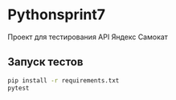 # Pythonsprint7

Проект для тестирования API Яндекс Самокат

## Запуск тестов

```bash
pip install -r requirements.txt
pytest